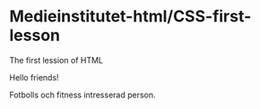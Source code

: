 # Medieinstitutet-html/CSS-first-lesson
The first lession of HTML
 
Hello friends!

Fotbolls och fitness intresserad person. 